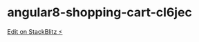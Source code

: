 # angular8-shopping-cart-cl6jec

[Edit on StackBlitz ⚡️](https://stackblitz.com/edit/angular8-shopping-cart-cl6jec)